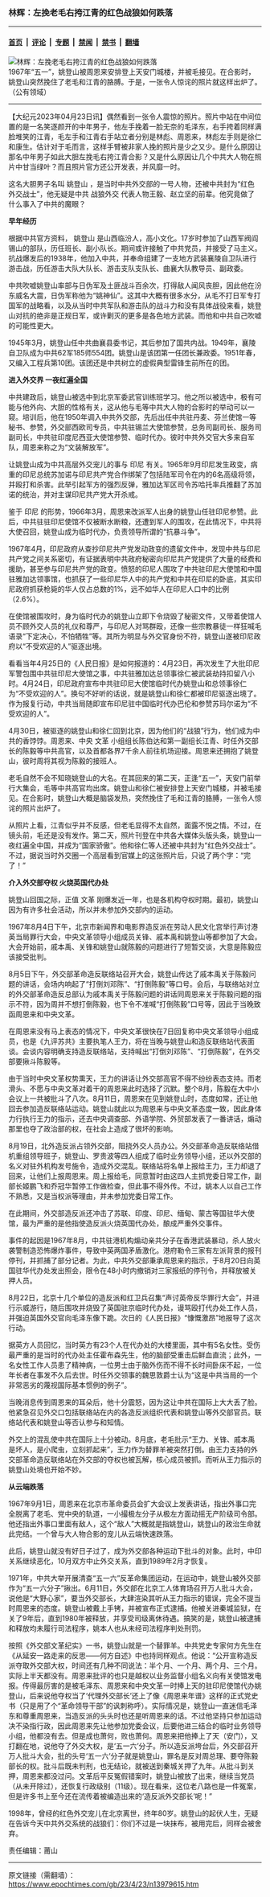 ### 林辉：左挽老毛右挎江青的红色战狼如何跌落

---

#### [首页](../../../..?n13979615) &nbsp;|&nbsp; [评论](../../../../../epoch-comment?n13979615) &nbsp;|&nbsp; [专题](../../../../../epoch-special?n13979615) &nbsp;|&nbsp; [禁闻](../../../../../epoch-news?n13979615) &nbsp;|&nbsp; [禁书](../../../../../books?n13979615) &nbsp;|&nbsp; [翻墙](https://github.com/gfw-breaker/nogfw/blob/master/README.md?n13979615)


<div><img alt="林辉：左挽老毛右挎江青的红色战狼如何跌落" class="attachment-djy_600_400 size-djy_600_400 wp-post-image" src="https://i.epochtimes.com/assets/uploads/2023/04/id13979802-2662e29.jpg"/>
<div class="caption">
 1967年“五一”，姚登山被周恩来安排登上天安门城楼，并被毛接见。在合影时，姚登山突然挽住了老毛和江青的胳膊。于是，一张令人惊诧的照片就这样出炉了。（公有领域）
</div></div><hr/><div class="post_content" id="artbody" itemprop="articleBody">
 <!-- article content begin -->
 <p>
  【大纪元2023年04月23日讯】偶然看到一张令人震惊的照片。照片中站在中间位置的是一名笑逐颜开的中年男子，他左手挽着一脸无奈的毛泽东，右手挎着同样满脸堆笑的江青，毛左手和江青右手站立者分别是林彪、周恩来，林彪左手则是徐仁和康生。估计对于毛而言，这样手臂被非家人挽的照片是少之又少。是什么原因让那名中年男子如此大胆左挽毛右挎江青合影？又是什么原因让几个中共大人物在照片中甘当绿叶？而且照片官方还公开发表，并风靡一时。
 </p>
 <p>
  这名大胆男子名叫
  <ok href="https://www.epochtimes.com/gb/tag/%E5%A7%9A%E7%99%BB%E5%B1%B1.html">
   姚登山
  </ok>
  ，是当时中共外交部的一号人物，还被中共封为“红色外交战士”，他无疑是中共
  <ok href="https://www.epochtimes.com/gb/tag/%E6%88%98%E7%8B%BC%E5%A4%96%E4%BA%A4.html">
   战狼外交
  </ok>
  代表人物王毅、赵立坚的前辈。他究竟做了什么事入了中共的魔眼？
 </p>
 <p>
  <strong>
   早年经历
  </strong>
 </p>
 <p>
  根据中共官方资料，
  <ok href="https://www.epochtimes.com/gb/tag/%E5%A7%9A%E7%99%BB%E5%B1%B1.html">
   姚登山
  </ok>
  是山西临汾人，高小文化。17岁时参加了山西军阀阎锡山的部队，历任班长、副小队长。期间或许接触了中共党员，并接受了马主义。抗战爆发后的1938年，他加入中共，并奉命组建了一支地方武装襄陵自卫队进行游击战，历任游击大队大队长、游击支队支队长、曲襄大队教导员、副政委。
 </p>
 <p>
  中共吹嘘姚登山率部与日伪军及土匪战斗百余次，打得敌人闻风丧胆，因此他在汾东威名大震，日伪军称他为“姚神仙”。这其中大概有很多水分，从毛不打日军专打国军的战略看，以及从当时中共军队和游击队的战斗力和没有具体战役来看，姚登山对抗的绝非是正规日军，或许剿灭的更多是各色地方武装。而他和中共自己吹嘘的可能性更大。
 </p>
 <p>
  1945年3月，姚登山任中共曲襄县委书记，其后参加了国共内战。1949年，襄陵自卫队成为中共62军185师554团。姚登山是该团第一任团长兼政委。1951年春，又编入工程兵第10团。该团还是中共树立的虚假典型雷锋生前所在的团。
 </p>
 <p>
  <strong>
   进入外交界
  </strong>
  <strong>
   一夜红遍全国
  </strong>
 </p>
 <p>
  中共建政后，姚登山被选中到北京军委武官训练班学习。他之所以被选中，极有可能与他外向、大胆的性格有关，这从他与毛等中共大人物的合影时的举动可以一窥。培训后，他在1950年调入中共外交部，先后出任中共驻丹麦、芬兰使馆一等秘书、参赞，外交部西欧司专员，中共驻锡兰大使馆参赞，总务司副司长、服务司副司长，中共驻印度尼西亚大使馆参赞、临时代办。彼时中共外交官大多来自军队，周恩来称之为“文装解放军”。
 </p>
 <p>
  让姚登山成为中共高层外交宠儿的事与
  <ok href="https://www.epochtimes.com/gb/tag/%E5%8D%B0%E5%B0%BC.html">
   印尼
  </ok>
  有关。1965年9月印尼发生政变，病重的印尼总统苏加诺与印尼共产党合作绑架了包括陆军司令在内的6名高级将领，并殴打和杀害。此举引起军方的强烈反弹，雅加达军区司令苏哈托率兵推翻了苏加诺的统治，并对主谋印尼共产党大开杀戒。
 </p>
 <p>
  鉴于
  <ok href="https://www.epochtimes.com/gb/tag/%E5%8D%B0%E5%B0%BC.html">
   印尼
  </ok>
  的形势，1966年3月，周恩来改派军人出身的姚登山任驻印尼参赞。此后，中共驻驻印尼使馆不仅被断水断粮，还遭到军人的围攻，在此情况下，中共将大使召回，姚登山成为临时代办，负责领导所谓的“抗暴斗争”。
 </p>
 <p>
  1967年4月，印尼政府从查抄印尼共产党发动政变的遗留文件中，发现中共与印尼共产党之间关系密切，有证据表明中共政府秘密向印尼共产党提供了大量的经费和援助，甚至参与印尼共产党的政变。愤怒的印尼人围攻了中共驻印尼大使馆和中国驻雅加达领事馆，也抓获了一些印尼华人中的共产党和中共在印尼的卧底，其实印尼政府抓获枪毙的华人仅占总数的1%，远不如华人在印尼人口中的比例（2.6%）。
 </p>
 <p>
  在使馆被围攻时，身为临时代办的姚登山立即下令烧毁了秘密文件，又带着使馆人员不顾外交人员的礼仪和尊严，与印尼人对骂群殴，还像一些宗教暴徒一样狂喊毛语录“下定决心，不怕牺牲”等。其所为明显与外交官身份不符，姚登山遂被印尼政府以“不受欢迎的人”驱逐出境。
 </p>
 <p>
  看看当年4月25日的《人民日报》是如何报道的：4月23日，再次发生了大批印尼军警包围中共驻印尼大使馆之事，中共驻雅加达总领事徐仁被武装劫持扣留八小时。4月24日，印尼政府宣布中共驻印尼大使馆临时代办姚登山和总领事徐仁为“不受欢迎的人”。换句不好听的话说，就是姚登山和徐仁都被印尼驱逐出境了。作为报复行动，中共当局随即宣布印尼驻中国临时代办巴伦和参赞苏玛尔诺为“不受欢迎的人”。
 </p>
 <p>
  4月30日，被驱逐的姚登山和徐仁回到北京，因为他们的“战狼”行为，他们成为中共的香饽饽。周恩来、中央
  <ok href="https://www.epochtimes.com/gb/tag/%E6%96%87%E9%9D%A9.html">
   文革
  </ok>
  小组组长陈伯达和第一副组长江青、时任外交部长的陈毅等中共高官，以及首都各界7千余人前往机场迎接。周恩来还拥抱了姚登山，彼时周将其视为陈毅的接班人。
 </p>
 <p>
  老毛自然不会不知晓姚登山的大名。在其回来的第二天，正逢“五一”，天安门前举行大集会，毛等中共高官均出席。姚登山和徐仁被安排登上天安门城楼，并被毛接见。在合影时，姚登山大概是脑袋发热，突然挽住了毛和江青的胳膊，一张令人惊诧的照片出炉了。
 </p>
 <p>
  从照片上看，江青似乎并不反感，但老毛显得不太自然，面露不悦之情。不过，在镜头前，毛还是没有发作。第二天，照片刊登在中共各大媒体头版头条，姚登山一夜红遍全中国，并成为“国家骄傲”。他和徐仁等人还被中共封为“红色外交战士”。不过，据说当时外交圈一个高层看到官媒上的这张照片后，只说了两个字：“完了！”
 </p>
 <p>
  <strong>
   介入外交部夺权
  </strong>
  <strong>
   火烧英国代办处
  </strong>
 </p>
 <p>
  姚登山回国之际，正值
  <ok href="https://www.epochtimes.com/gb/tag/%E6%96%87%E9%9D%A9.html">
   文革
  </ok>
  刚爆发近一年，也是各机构夺权时期。最初，姚登山因为有许多社会活动，所以并未参加外交部内的运动。
 </p>
 <p>
  1967年8月4日下午，北京市新闻界和电影界造反派在劳动人民文化宫举行声讨港英当局罪行大会，中央文革领导小组成员关锋、戚本禹和姚登山等都参加了大会。大会开始前，戚本禹、关锋和姚登山就陈毅的问题进行了短暂交谈，大意是陈毅应该接受批判。
 </p>
 <p>
  8月5日下午，外交部革命造反联络站召开大会，姚登山传达了戚本禹关于陈毅问题的讲话，会场内响起了“打倒刘邓陈”、“打倒陈毅”等口号。会后，与联络站对立的外交部革命造反总部认为戚本禹关于陈毅问题的讲话同周恩来关于陈毅问题的指示不符，因为周并不想打倒陈毅，也下令不准喊“打倒陈毅”口号等，因此于当晚致函周恩来和中央文革。
 </p>
 <p>
  在周恩来没有马上表态的情况下，中央文革很快在7日回复称中央文革领导小组成员，也是《九评苏共》主要执笔人王力，将在当晚与姚登山和造反联络站代表面谈。会谈内容明确支持造反联络站，支持喊出“打倒刘邓陈”、“打倒陈毅”，在外交部要揪斗陈毅等。
 </p>
 <p>
  由于当时中央文革权势熏天，王力的讲话让外交部高官不得不纷纷表态支持。而老滑头、不愿与中央文革对着干的周恩来此时选择了沉默。整个8月，陈毅在大中小会议上一共被批斗了八次。8月11日，周恩来在见到姚登山时，态度如常，还让他回去参加造反联络站运动。姚登山就此以为周恩来与中央文革态度一致，因此身体力行执行王力的指示，还去中央调查部、外语学院、外贸部发表了一番讲话，煽动那里也夺了政治部的权，在社会上造成了很坏的影响。
 </p>
 <p>
  8月19日，北外造反派占领外交部，阻挠外交人员办公。外交部革命造反联络站借机重组领导班子，姚登山、罗贵波等四人组成了临时业务领导小组，还以外交部的名义对驻外机构发号施令，造成外交混乱。联络站将名单上报给王力，王力却退了回来，让他们上报周恩来。周上报给毛，同意暂时由这四人主抓党委日常工作，副部长姬鹏飞和乔冠华暂停工作做检查，但此事不得外传。不过，姚本人以自己工作不熟悉，又是当权派等理由，并未参加党委日常工作。
 </p>
 <p>
  在此期间，外交部造反派还冲击了苏联、印度、印尼、缅甸、蒙古等国驻华大使馆，最为严重的是他指使造反派火烧英国代办处，酿成严重外交事件。
 </p>
 <p>
  事件的起因是1967年8月，中共驻港机构煽动亲共分子在香港武装暴动，杀人放火袭警制造恐怖爆炸事件，导致中英两国矛盾激化。港府勒令三家有左派背景的报刊停刊，并抓捕了部分记者。为此，中共外交部秉承周恩来的指示，于8月20日向英国驻华代办处发出照会，限令在48小时内撤销对三家报纸的停刊令，并释放被关押人员。
 </p>
 <p>
  8月22日，北京十几个单位的造反派和红卫兵召集“声讨英帝反华罪行大会”，并进行示威游行，随后围攻并烧毁了英国驻京临时代办处，谩骂殴打代办处工作人员，并强迫英国外交官向毛泽东像下跪。次日的《人民日报》“慷慨激昂”地报导了这次行动。
 </p>
 <p>
  据英方人员回忆，当时英方有23个人在代办处的大楼里面，其中有5名女性。受伤最严重的是当时的代办处主任霍布森先生，他的脑部受重击后鲜血直流；此外，一名女性工作人员患了精神病，一位男士由于脑外伤而不得不长时间卧床不起，一位年长者在事发不久后去世。时任外交领事的魏思敦爵士认为“这是中共当局的一个非常恶劣的蔑视国际基本惯例的例子”。
 </p>
 <p>
  当晚消息传到周恩来的耳朵后，他十分震怒，因为这让中共在国际上大大丢了脸。他紧急召见外交口包括联络站在内的各造反派组织代表和姚登山等外交部官员。联络站代表和姚登山等否认参与和知情。
 </p>
 <p>
  外交上的混乱使中共在国际上十分被动。8月底，老毛批示“王力、关锋、戚本禹是坏人，是小爬虫，立刻抓起来”，王力作为替罪羊被突然打倒。由王力支持的外交部革命造反联络站在外交部的夺权也被瓦解，核心成员被抓。而听从王力指示的姚登山处境也开始不妙。
 </p>
 <p>
  <strong>
   从云端跌落
  </strong>
 </p>
 <p>
  1967年9月1日，周恩来在北京市革命委员会扩大会议上发表讲话，指出外事口完全脱离了老毛、党中央的轨道，一小撮极左分子从极左方面动摇无产阶级司令部。他还指出外事口里面有敌人，这个“敌人”大概就是指姚登山，姚登山的政治生命就此完结。一个曾与大人物合影的宠儿从云端快速跌落。
 </p>
 <p>
  此后，姚登山就没有好日子过了，成为外交部各种运动下批斗的对象。此时，中印关系继续恶化，10月双方中止外交关系，直到1989年2月才恢复。
 </p>
 <p>
  1971年，中共大举开展清查“五一六”反革命集团运动，在运动中，姚登山被外交部作为“五一六分子”揪出。6月11日，外交部在北京工人体育场召开万人批斗大会，说他是“大野心家”，要当外交部长，大肆渲染其听从王力指示的错误，完全不提当时周恩来的态度。姚登山被戴上手铐，并被宣布正式逮捕。他被关进秦城监狱，在关了9年后，直到1980年被释放，并享受司级离休待遇。搞笑的是，姚登山被逮捕和释放均未履行司法程序，姚本人也从未经司法程序判处刑罚。
 </p>
 <p>
  按照《外交部文革纪实》一书，姚登山就是一个替罪羊。中共党史专家何方先生在《从延安一路走来的反思——何方自述》中也持同样观点。他说：“公开宣称造反派夺取外交部大权，时间还有几种不同说法：半个月、一个月、两个月、三个月。实际上半天都没有。周恩来批评的也只是越权以业务监督小组名义向有关使馆发电报。传得最厉害的是被毛泽东、周恩来和中央文革一时捧上天的驻印尼使馆代办姚登山，后来说他夺权当了‘代理外交部长’还上了像《周恩来年谱》这样的正式党史书（只是用了个“革命领导干部”的讽刺称呼）。实际情况是，姚登山一直迷信毛泽东和尊重周恩来，当造反派的头头时也还是听周恩来的话。不过他坚持只参加运动决不染指行政，因此周恩来先让他参加党委会议，后要他进三结合的临时业务领导小组，他都没有去。但是成也萧何，败也萧何。周恩来把他捧上了天（安门），又打翻在地，说他夺了外交大权，是‘五一六’分子。所以造反派垮台后，外交部召开万人批斗大会，批的头号‘五一六’分子就是姚登山，罪名是反对周总理、要夺陈毅部长的权。批斗后既未判刑，也无结论，就被送到秦城关押了九年。从批斗到关押，周恩来都没过问。文革后平反冤假错案时，姚登山被放了出来，继续当党员（从未开除过），还恢复行政级别（11级）。现在看来，这位老八路也是一件冤案，但是许多书上至今还在流传着被编造出来的‘造反派外交部长’呢！”
 </p>
 <p>
  1998年，曾经的红色外交宠儿在北京离世，终年80岁。姚登山的起伏人生，无疑在告诉今天中共外交系统的战狼们：你们不过是一块抹布，被用完后，同样会被舍弃。
 </p>
 <p>
  责任编辑：莆山
 </p>
 <!-- article content end -->
 <div id="below_article_ad">
 </div>
</div>


---

原文链接（需翻墙）：https://www.epochtimes.com/gb/23/4/23/n13979615.htm